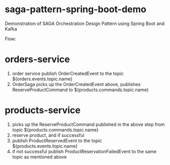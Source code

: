 # saga-pattern-spring-boot-demo

Demonstration of SAGA Orchestration Design Pattern using Spring Boot and Kafka

Flow:

# orders-service
1. order service publish OrderCreatedEvent to the topic ${orders.events.topic.name} 
2. OrderSaga picks up the OrderCreatedEvent above, publishes ReserveProductCommand to ${products.commands.topic.name}
# products-service
1. picks up the ReserveProductCommand published in the above step from topic ${products.commands.topic.name}
2. reserve product, and if successful
3. publish ProductReservedEvent to the topic ${products.events.topic.name}
4. if not successful publish ProductReservationFailedEvent to the same topic as mentioned above
